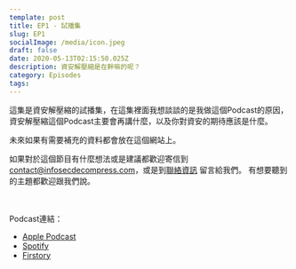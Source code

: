 ```yaml
---
template: post
title: EP1 - 試播集
slug: EP1
socialImage: /media/icon.jpeg
draft: false
date: 2020-05-13T02:15:50.025Z
description: 資安解壓縮是在幹嘛的呢？
category: Episodes
tags:
---
```

這集是資安解壓縮的試播集，在這集裡面我想談談的是我做這個Podcast的原因，資安解壓縮這個Podcast主要會再講什麼，以及你對資安的期待應該是什麼。

未來如果有需要補充的資料都會放在這個網站上。

如果對於這個節目有什麼想法或是建議都歡迎寄信到 [contact@infosecdecompress.com](mailto:contact@infosecdecompress.com)，或是到[聯絡資訊](/pages/contacts) 留言給我們。 有想要聽到的主題都歡迎跟我們說。

<br><br> Podcast連結：

* [Apple Podcast](https://podcasts.apple.com/us/podcast/ep1-%E8%A9%A6%E6%92%AD%E9%9B%86/id1513276667?i=1000474524983)
* [Spotify](https://open.spotify.com/episode/2aZzaClfXzNQTPW4iVNXNl)
* [Firstory](https://open.firstory.me/story/cka5pne4l8bc50873cbfk4zuh)
